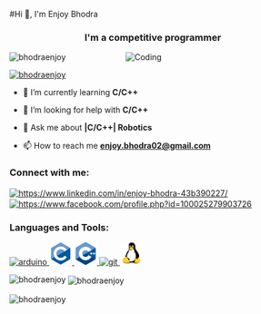 #Hi 👋, I'm Enjoy Bhodra</h1>
<h3 align="center">I'm a competitive programmer</h3>
<img align="right" alt="Coding" width="300" src="https://cdn.dribbble.com/users/1162077/screenshots/3848914/programmer.gif">

<p align="left"> <img src="https://komarev.com/ghpvc/?username=bhodraenjoy&label=Profile%20views&color=0e75b6&style=flat" alt="bhodraenjoy" /> </p>

<p align="left"> <a href="https://github.com/ryo-ma/github-profile-trophy"><img src="https://github-profile-trophy.vercel.app/?username=bhodraenjoy" alt="bhodraenjoy" /></a> </p>

- 🌱 I’m currently learning **C/C++**

- 🤝 I’m looking for help with **C/C++**

- 💬 Ask me about **|C/C++| Robotics**

- 📫 How to reach me **enjoy.bhodra02@gmail.com**

<h3 align="left">Connect with me:</h3>
<p align="left">
<a href="https://linkedin.com/in/https://www.linkedin.com/in/enjoy-bhodra-43b390227/" target="blank"><img align="center" src="https://raw.githubusercontent.com/rahuldkjain/github-profile-readme-generator/master/src/images/icons/Social/linked-in-alt.svg" alt="https://www.linkedin.com/in/enjoy-bhodra-43b390227/" height="30" width="40" /></a>
<a href="https://fb.com/https://www.facebook.com/profile.php?id=100025279903726" target="blank"><img align="center" src="https://raw.githubusercontent.com/rahuldkjain/github-profile-readme-generator/master/src/images/icons/Social/facebook.svg" alt="https://www.facebook.com/profile.php?id=100025279903726" height="30" width="40" /></a>
</p>

<h3 align="left">Languages and Tools:</h3>
<p align="left"> <a href="https://www.arduino.cc/" target="_blank" rel="noreferrer"> <img src="https://cdn.worldvectorlogo.com/logos/arduino-1.svg" alt="arduino" width="40" height="40"/> </a> <a href="https://www.cprogramming.com/" target="_blank" rel="noreferrer"> <img src="https://raw.githubusercontent.com/devicons/devicon/master/icons/c/c-original.svg" alt="c" width="40" height="40"/> </a> <a href="https://www.w3schools.com/cpp/" target="_blank" rel="noreferrer"> <img src="https://raw.githubusercontent.com/devicons/devicon/master/icons/cplusplus/cplusplus-original.svg" alt="cplusplus" width="40" height="40"/> </a> <a href="https://git-scm.com/" target="_blank" rel="noreferrer"> <img src="https://www.vectorlogo.zone/logos/git-scm/git-scm-icon.svg" alt="git" width="40" height="40"/> </a> <a href="https://www.linux.org/" target="_blank" rel="noreferrer"> <img src="https://raw.githubusercontent.com/devicons/devicon/master/icons/linux/linux-original.svg" alt="linux" width="40" height="40"/> </a> </p>

<p><img align="left" src="https://github-readme-stats.vercel.app/api/top-langs?username=bhodraenjoy&show_icons=true&locale=en&layout=compact" alt="bhodraenjoy" /></p>

<p>&nbsp;<img align="center" src="https://github-readme-stats.vercel.app/api?username=bhodraenjoy&show_icons=true&locale=en" alt="bhodraenjoy" /></p>

<p><img align="center" src="https://github-readme-streak-stats.herokuapp.com/?user=bhodraenjoy&" alt="bhodraenjoy" /></p>







